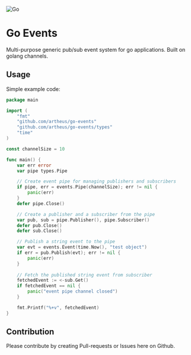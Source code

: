 ![Go](https://github.com/artheus/go-events/workflows/Go/badge.svg?branch=master)

# Go Events

Multi-purpose generic pub/sub event system for go applications.
Built on golang channels.

## Usage

Simple example code:
```go
package main

import (
    "fmt"
    "github.com/artheus/go-events"
    "github.com/artheus/go-events/types"
    "time"
)

const channelSize = 10

func main() {
    var err error
    var pipe types.Pipe

    // Create event pipe for managing publishers and subscribers
    if pipe, err = events.Pipe(channelSize); err != nil {
        panic(err)
    }
    defer pipe.Close()

    // Create a publisher and a subscriber from the pipe
    var pub, sub = pipe.Publisher(), pipe.Subscriber()
    defer pub.Close()
    defer sub.Close()

    // Publish a string event to the pipe
    var evt = events.Event(time.Now(), "test object")
    if err = pub.Publish(evt); err != nil {
        panic(err)
    }
    
    // Fetch the published string event from subscriber
    fetchedEvent := <-sub.Get()
    if fetchedEvent == nil {
        panic("event pipe channel closed")
    }

    fmt.Printf("%+v", fetchedEvent)
}
```

## Contribution

Please contribute by creating Pull-requests or Issues here on Github.
